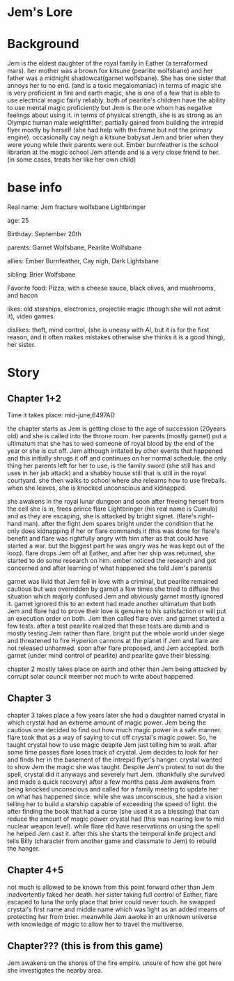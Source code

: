 Jem's Lore
==========

Background
==========
               
   Jem is the eldest daughter of the royal family in Eather (a terraformed mars). her mother was a brown fox kitsune (pearlite wolfsbane) and her father was a midnight shadowcat(garnet wolfsbane). She has one sister that annoys her to no end. (and is a toxic megalomaniac) in terms of magic she is very proficient in fire and earth magic, she is one of a few that is able to use electrical magic fairly reliably. both of pearlite's children have the ability to use mental magic proficiently but Jem is the one whom has negative feelings about using it. in terms of physical strength, she is as strong as an Olympic human male weightlifter; partially gained from building the intrepid flyer mostly by herself (she had help with the frame but not the primary engine). occasionally cay neigh a kitsune babysat Jem and brier when they were young while their parents were out. Ember burnfeather is the school librarian at the magic school Jem attends and is a very close friend to her. (in some cases, treats her like her own child)
               
base info
=========
               
Real name: Jem fracture wolfsbane Lightbringer

age: 25

Birthday: September 20th

parents: Garnet Wolfsbane, Pearlite Wolfsbane

allies: Ember Burnfeather, Cay nigh, Dark Lightsbane

sibling: Brier Wolfsbane

Favorite food: Pizza, with a cheese sauce, black olives, and mushrooms, and bacon

likes: old starships, electronics, projectile magic (though she will not admit it), video games.

dislikes: theft, mind control, (she is uneasy with AI, but it is for the first reason, and it often makes mistakes otherwise she thinks it is a good thing), her sister.

Story
===========

Chapter 1+2
-----------

Time it takes place: mid-june,6497AD

the chapter starts as Jem is getting close to the age of succession (20years old) and she is called into the throne room. her parents (mostly garnet) put a ultimatum that she has to wed someone of royal blood by the end of the year or she is cut off. Jem although irritated by other events that happened and this initially shrugs it off and continues on her normal schedule. the only thing her parents left for her to use, is the family sword (she still has and uses in her jab attack) and a shabby house still that is still in the royal courtyard. she then walks to school where she relearns how to use fireballs. when she leaves, she is knocked unconscious and kidnapped.

she awakens in the royal lunar dungeon and soon after freeing herself from the cell she is in, frees prince flare Lightbringer (his real name is Cumulo) and as they are escaping, she is attacked by bright signet. (flare's right-hand man). after the fight Jem spares bright under the condition that he only does kidnapping if her or flare commands it (this was done for flare's benefit and flare was rightfully angry with him after as that could have started a war. but the biggest part he was angry was he was kept out of the loop). flare drops Jem off at Eather, and after her ship was returned, she started to do some research on him. ember noticed the research and got concerned and after learning of what happened she told Jem's parents

garnet was livid that Jem fell in love with a criminal, but pearlite remained cautious but was overridden by garnet a few times she tried to diffuse the situation which majorly confused Jem and obviously garnet mostly ignored it. garnet ignored this to an extent had made another ultimatum that both Jem and flare had to prove their love is genuine to his satisfaction or will put an execution order on both. Jem then called flare over. and garnet started a few tests. after a test pearlite realized that these tests are dumb and is mostly testing Jem rather than flare. bright put the whole world under siege and threatened to fire Hyperion cannons at the planet if Jem and flare are not released unharmed. soon after flare proposed, and Jem accepted. both garnet (under mind control of pearlite) and pearlite gave their blessing.

chapter 2 mostly takes place on earth and other than Jem being attacked by corrupt solar council member not much to write about happened

Chapter 3
---------

chapter 3 takes place a few years later she had a daughter named crystal in which crystal had an extreme amount of magic power. Jem being the cautious one decided to find out how much magic power in a safe manner. flare took that as a way of saying to cut off crystal's magic power. So, he taught crystal how to use magic despite Jem just telling him to wait. after some time passes flare loses track of crystal. Jem decides to look for her and finds her in the basement of the intrepid flyer's hanger. crystal wanted to show Jem the magic she was taught. Despite Jem's protest to not do the spell, crystal did it anyways and severely hurt Jem. (thankfully she survived and made a quick recovery) after a few months pass Jem awakens from being knocked unconscious and called for a family meeting to update her on what has happened since. while she was unconscious, she had a vision telling her to build a starship capable of exceeding the speed of light. the after finding the book that had a curse (she used it as a blessing) that can reduce the amount of magic power crystal had (this was nearing low to mid nuclear weapon level). while flare did have reservations on using the spell he helped Jem cast it. after this she starts the temporal knife project and tells Billy (character from another game and classmate to Jem) to rebuild the hanger.

Chapter 4+5
-----------

not much is allowed to be known from this point forward other than Jem inadvertently faked her death. her sister taking full control of Eather, flare escaped to luna the only place that brier could never touch. he swapped crystal's first name and middle name which was light as an added means of protecting her from brier. meanwhile Jem awoke in an unknown universe with knowledge of magic to allow her to travel the multiverse.

Chapter??? (this is from this game)
----------

Jem awakens on the shores of the fire empire. unsure of how she got here she investigates the nearby area.
